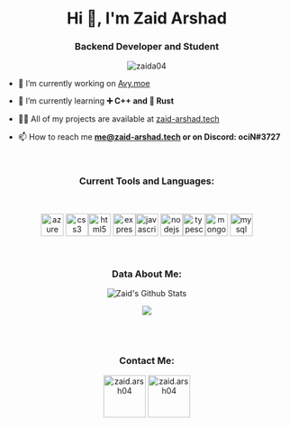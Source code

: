 <h1 align="center">Hi 👋, I'm Zaid Arshad</h1>
<h3 align="center">Backend Developer and Student</h3>

<p align="center"> <img src="https://komarev.com/ghpvc/?username=zaida04" alt="zaida04" /> </p>

- 🔭 I’m currently working on [Avy.moe](https://alpha.avy.moe/)

- 🌱 I’m currently learning **➕ C++ and 🦀 Rust**

- 👨‍💻 All of my projects are available at [zaid-arshad.tech](https://zaid-arshad.tech)

- 📫 How to reach me **me@zaid-arshad.tech or on Discord: ociN#3727**

<br>

<h3 align="middle">Current Tools and Languages:</h3>
<br>
<p align="middle"><img src="https://www.vectorlogo.zone/logos/microsoft_azure/microsoft_azure-icon.svg" alt="azure" width="40" height="40"/> <img src="https://devicons.github.io/devicon/devicon.git/icons/css3/css3-original-wordmark.svg" alt="css3" width="40" height="40"/><img src="https://devicons.github.io/devicon/devicon.git/icons/html5/html5-original-wordmark.svg" alt="html5" width="40" height="40"/> <img src="https://devicons.github.io/devicon/devicon.git/icons/express/express-original-wordmark.svg" alt="express" width="40" height="40"/><img src="https://devicons.github.io/devicon/devicon.git/icons/javascript/javascript-original.svg" alt="javascript" width="40" height="40"/> <img src="https://devicons.github.io/devicon/devicon.git/icons/nodejs/nodejs-original-wordmark.svg" alt="nodejs" width="40" height="40"/><img src="https://devicons.github.io/devicon/devicon.git/icons/typescript/typescript-original.svg" alt="typescript" width="40" height="40"/><img src="https://devicons.github.io/devicon/devicon.git/icons/mongodb/mongodb-original-wordmark.svg" alt="mongodb" width="40" height="40"/> <img src="https://devicons.github.io/devicon/devicon.git/icons/mysql/mysql-original-wordmark.svg" alt="mysql" width="40" height="40"/></p>
<br>

<h3 align="middle">Data About Me: </h3>

<p align="middle">
<img align="middle" alt="Zaid's Github Stats" src="https://github-readme-stats.vercel.app/api?username=zaida04&count_private=true&show_icons=true&hide_border=true&theme=dark&include_all_commits=true" />
</p>
<p align="middle">
<img align="middle" src="https://github-readme-stats.vercel.app/api/top-langs/?username=zaida04&theme=dark"></img>
</p>

<br><br>
<h3 align="middle">Contact Me: </h3>
<p align="middle">
<a href="https://instagram.com/zaid.arsh04" target="blank"><img align="middle" src="https://cdn.jsdelivr.net/npm/simple-icons@3.0.1/icons/instagram.svg" alt="zaid.arsh04" height="75" width="75" /></a>
<a href="https://discord.com/users/675135158940336188" target="blank"><img align="middle" src="https://cdn.iconscout.com/icon/free/png-512/discord-3-569463.png" alt="zaid.arsh04" height="75" width="75" /></a>
</p>

